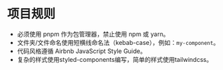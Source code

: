 <!-- Use this file to provide workspace-specific custom instructions to Copilot. For more details, visit https://code.visualstudio.com/docs/copilot/copilot-customization#_use-a-githubcopilotinstructionsmd-file -->

# 项目规则
- 必须使用 pnpm 作为包管理器，禁止使用 npm 或 yarn。
- 文件夹/文件命名使用短横线命名法（kebab-case），例如：`my-component`。
- 代码风格遵循 Airbnb JavaScript Style Guide。
- 复杂的样式使用styled-components编写，简单的样式使用tailwindcss。
